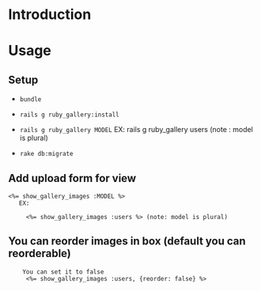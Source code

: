 # Introduction

# Usage

## Setup

   * ``bundle``
   * ``rails g ruby_gallery:install``
   * ``rails g ruby_gallery MODEL``
      EX:
         rails g ruby_gallery users (note : model is plural)
         
         
   * ``rake db:migrate``
   
   
## Add upload form for view 
  
    <%= show_gallery_images :MODEL %>
       EX: 
         
         <%= show_gallery_images :users %> (note: model is plural)
         
## You can reorder images in box (default you can reorderable)
        You can set it to false 
         <%= show_gallery_images :users, {reorder: false} %>
